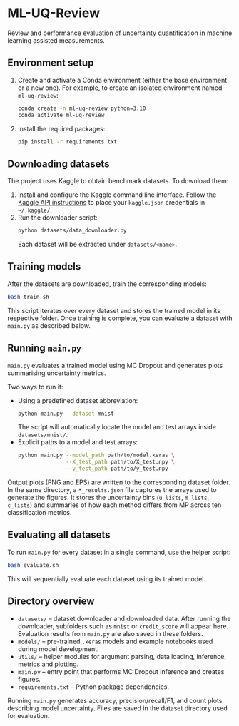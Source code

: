 # ML-UQ-Review

Review and performance evaluation of uncertainty quantification in machine learning assisted measurements.

## Environment setup
1. Create and activate a Conda environment (either the base environment or a new one). For example, to create an isolated environment named `ml-uq-review`:
   ```bash
   conda create -n ml-uq-review python=3.10
   conda activate ml-uq-review
   ```
2. Install the required packages:
   ```bash
   pip install -r requirements.txt
   ```

## Downloading datasets
The project uses Kaggle to obtain benchmark datasets. To download them:
1. Install and configure the Kaggle command line interface. Follow the [Kaggle API instructions](https://www.kaggle.com/docs/api) to place your `kaggle.json` credentials in `~/.kaggle/`.
2. Run the downloader script:
   ```bash
   python datasets/data_downloader.py
   ```
   Each dataset will be extracted under `datasets/<name>`.

## Training models
After the datasets are downloaded, train the corresponding models:

```bash
bash train.sh
```

This script iterates over every dataset and stores the trained model in its
respective folder. Once training is complete, you can evaluate a dataset with
`main.py` as described below.

## Running `main.py`
`main.py` evaluates a trained model using MC Dropout and generates plots summarising uncertainty metrics.

Two ways to run it:
- Using a predefined dataset abbreviation:
  ```bash
  python main.py --dataset mnist
  ```
  The script will automatically locate the model and test arrays inside `datasets/mnist/`.
- Explicit paths to a model and test arrays:
  ```bash
  python main.py --model_path path/to/model.keras \
                 --X_test_path path/to/X_test.npy \
                 --y_test_path path/to/y_test.npy
  ```

Output plots (PNG and EPS) are written to the corresponding dataset folder.
In the same directory, a `*_results.json` file captures the arrays used to
generate the figures. It stores the uncertainty bins (`u_lists`, `m_lists`,
`c_lists`) and summaries of how each method differs from MP across ten
classification metrics.

## Evaluating all datasets
To run `main.py` for every dataset in a single command, use the helper script:

```bash
bash evaluate.sh
```

This will sequentially evaluate each dataset using its trained model.


## Directory overview
- `datasets/` – dataset downloader and downloaded data. After running the downloader, subfolders such as `mnist` or `credit_score` will appear here. Evaluation results from `main.py` are also saved in these folders.
- `models/` – pre-trained `.keras` models and example notebooks used during model development.
- `utils/` – helper modules for argument parsing, data loading, inference, metrics and plotting.
- `main.py` – entry point that performs MC Dropout inference and creates figures.
- `requirements.txt` – Python package dependencies.

Running `main.py` generates accuracy, precision/recall/F1, and count plots describing model uncertainty. Files are saved in the dataset directory used for evaluation.

